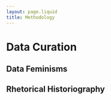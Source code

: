 ```yaml
---
layout: page.liquid
title: Methodology
---
```

# Data Curation
## Data Feminisms
## Rhetorical Historiography